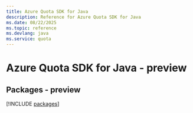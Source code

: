 ```yaml
---
title: Azure Quota SDK for Java
description: Reference for Azure Quota SDK for Java
ms.date: 08/22/2025
ms.topic: reference
ms.devlang: java
ms.service: quota
---
```

# Azure Quota SDK for Java - preview
## Packages - preview
[!INCLUDE [packages](quota-index.md)]